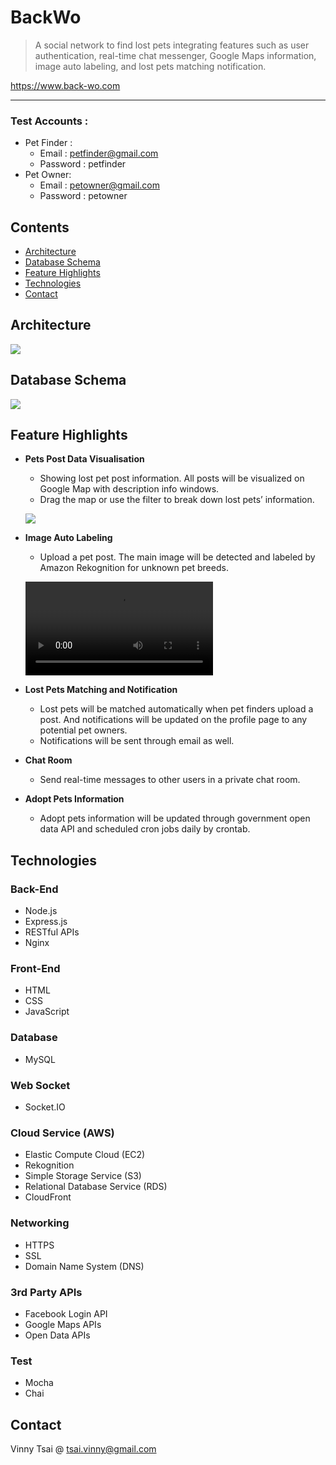 # **BackWo**

> A social network to find lost pets integrating features such as user authentication, real-time chat messenger, Google Maps information, image auto labeling, and lost pets matching notification.

https://www.back-wo.com

---

### Test Accounts :

- Pet Finder :
  - Email : petfinder@gmail.com
  - Password : petfinder
- Pet Owner:
  - Email : petowner@gmail.com
  - Password : petowner

## **Contents**

- [Architecture](#architecture)
- [Database Schema](#databaseSchema)
- [Feature Highlights](#featureHighlights)
- [Technologies](#technologies)
- [Contact](#contact)

## **Architecture**

![](https://dxnjy6wff2091.cloudfront.net/readme/backwo_architecture.png)

## **Database Schema**

![](https://dxnjy6wff2091.cloudfront.net/readme/backwo_rds_EERDiagram.png)

## **Feature Highlights**

- **Pets Post Data Visualisation**

  - Showing lost pet post information. All posts will be visualized on Google Map with description info windows.
  - Drag the map or use the filter to break down lost pets’ information.

  ![](https://dxnjy6wff2091.cloudfront.net/readme/view_posts.gif)

- **Image Auto Labeling**

  - Upload a pet post. The main image will be detected and labeled by Amazon Rekognition for unknown pet breeds.

  ![](./public/assets/readme/view_posts.mp4)

- **Lost Pets Matching and Notification**

  - Lost pets will be matched automatically when pet finders upload a post. And notifications will be updated on the profile page to any potential pet owners.
  - Notifications will be sent through email as well.

- **Chat Room**

  - Send real-time messages to other users in a private chat room.

- **Adopt Pets Information**
  - Adopt pets information will be updated through government open data API and scheduled cron jobs daily by crontab.

## **Technologies**

### **Back-End**

- Node.js
- Express.js
- RESTful APIs
- Nginx

### **Front-End**

- HTML
- CSS
- JavaScript

### **Database**

- MySQL

### **Web Socket**

- Socket&#46;IO

### **Cloud Service (AWS)**

- Elastic Compute Cloud (EC2)
- Rekognition
- Simple Storage Service (S3)
- Relational Database Service (RDS)
- CloudFront

### **Networking**

- HTTPS
- SSL
- Domain Name System (DNS)

### **3rd Party APIs**

- Facebook Login API
- Google Maps APIs
- Open Data APIs

### **Test**

- Mocha
- Chai

## **Contact**

Vinny Tsai @ tsai.vinny@gmail.com

